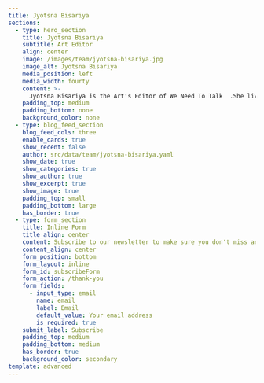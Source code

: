 ```yaml
---
title: Jyotsna Bisariya
sections:
  - type: hero_section
    title: Jyotsna Bisariya
    subtitle: Art Editor
    align: center
    image: /images/team/jyotsna-bisariya.jpg
    image_alt: Jyotsna Bisariya
    media_position: left
    media_width: fourty
    content: >-
      Jyotsna Bisariya is the Art's Editor of We Need To Talk  .She lives in India and studies in 12 th grade at  Sanskriti School,New Delhi. She is 17 years old and  In her free time, she loves reading, drawing, dancing etc.She also like sports like swimming and basketball. She thinks making art is a great way to express your feelings and relieve stress.She wants the whole world to know that making art or even just doodling can help you in many ways.
    padding_top: medium
    padding_bottom: none
    background_color: none
  - type: blog_feed_section
    blog_feed_cols: three
    enable_cards: true
    show_recent: false
    author: src/data/team/jyotsna-bisariya.yaml
    show_date: true
    show_categories: true
    show_author: true
    show_excerpt: true
    show_image: true
    padding_top: small
    padding_bottom: large
    has_border: true
  - type: form_section
    title: Inline Form
    title_align: center
    content: Subscribe to our newsletter to make sure you don't miss anything.
    content_align: center
    form_position: bottom
    form_layout: inline
    form_id: subscribeForm
    form_action: /thank-you
    form_fields:
      - input_type: email
        name: email
        label: Email
        default_value: Your email address
        is_required: true
    submit_label: Subscribe
    padding_top: medium
    padding_bottom: medium
    has_border: true
    background_color: secondary
template: advanced
---
```

